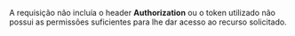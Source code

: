 A requisição não incluía o header **Authorization** ou o token utilizado não possui as permissões suficientes para lhe dar acesso ao recurso solicitado.
